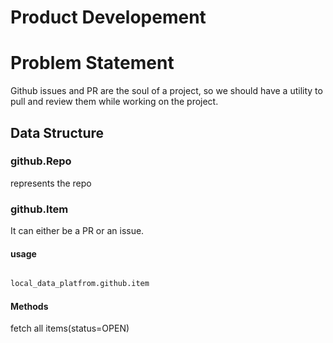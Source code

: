 # Product Developement 

# Problem Statement

Github issues and PR are the soul of a project, so we should have a utility to pull and review them while working on the project.

## Data Structure 

### github.Repo

represents the repo

### github.Item

It can either be a PR or an issue.

#### usage

```python   

local_data_platfrom.github.item 

```

#### Methods

fetch all items(status=OPEN)


